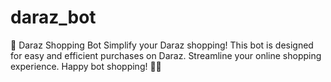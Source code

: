 # daraz_bot
🤖 Daraz Shopping Bot  Simplify your Daraz shopping! This bot is designed for easy and efficient purchases on Daraz. Streamline your online shopping experience. Happy bot shopping! 🛒🤖
